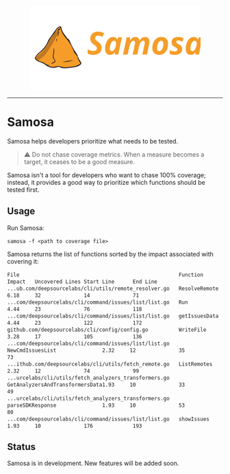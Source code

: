 <div align="center">
    <img src = "assets/samosa.svg" width=400>
</div>

---

# Samosa

Samosa helps developers prioritize what needs to be tested.

> ⚠️ Do not chase coverage metrics. When a measure becomes a target, it ceases to be a good measure.

Samosa isn't a tool for developers who want to chase 100% coverage; instead, it provides a good way to prioritize which functions should be tested first.

## Usage

Run Samosa:

```
samosa -f <path to coverage file>
```

Samosa returns the list of functions sorted by the impact associated with covering it:

```
File                                                    Function                       Impact   Uncovered Lines Start Line      End Line
...ub.com/deepsourcelabs/cli/utils/remote_resolver.go   ResolveRemote                  6.18     32              14              71
...com/deepsourcelabs/cli/command/issues/list/list.go   Run                            4.44     23              76              118
...com/deepsourcelabs/cli/command/issues/list/list.go   getIssuesData                  4.44     23              122             172
github.com/deepsourcelabs/cli/config/config.go          WriteFile                      3.28     17              105             136
...com/deepsourcelabs/cli/command/issues/list/list.go   NewCmdIssuesList               2.32     12              35              73
...ithub.com/deepsourcelabs/cli/utils/fetch_remote.go   ListRemotes                    2.32     12              74              99
...urcelabs/cli/utils/fetch_analyzers_transformers.go   GetAnalyzersAndTransformersData1.93     10              33              49
...urcelabs/cli/utils/fetch_analyzers_transformers.go   parseSDKResponse               1.93     10              53              80
...com/deepsourcelabs/cli/command/issues/list/list.go   showIssues                     1.93     10              176             193
```

## Status

Samosa is in development. New features will be added soon.
